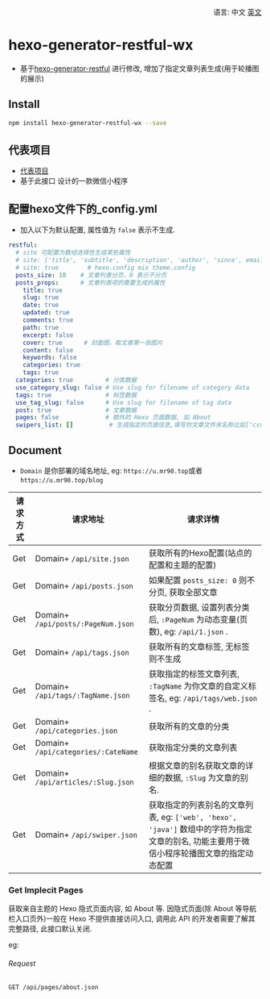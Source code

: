 <!--
 * @Description: 中文文档
 * @Author: Harry
 * @Date: 2021-09-07 09:32:40
 * @Url: https://u.mr90.top
 * @github: https://github.com/rr210
 * @LastEditTime: 2021-09-07 09:39:44
 * @LastEditors: Harry
-->
<div align="right">
  语言:
  中文
  <a title="English" href="/README.md">英文</a>
</div>

# hexo-generator-restful-wx
* 基于[hexo-generator-restful](https://www.npmjs.com/package/hexo-generator-restful) 进行修改, 增加了指定文章列表生成(用于轮播图的展示)

## Install

```bash
npm install hexo-generator-restful-wx --save
```

## 代表项目

* [代表项目](https://github.com/Rr210/hexo-wx-api)
* 基于此接口 设计的一款微信小程序

## 配置hexo文件下的_config.yml

* 加入以下为默认配置, 属性值为 `false` 表示不生成.

```yml
restful:
  # site 可配置为数组选择性生成某些属性
  # site: ['title', 'subtitle', 'description', 'author', 'since', email', 'favicon', 'avatar']
  # site: true        # hexo.config mix theme.config
  posts_size: 10    # 文章列表分页，0 表示不分页
  posts_props:      # 文章列表项的需要生成的属性
    title: true
    slug: true
    date: true
    updated: true
    comments: true
    path: true
    excerpt: false
    cover: true      # 封面图，取文章第一张图片
    content: false
    keywords: false
    categories: true
    tags: true
  categories: true         # 分类数据
  use_category_slug: false # Use slug for filename of category data
  tags: true               # 标签数据
  use_tag_slug: false      # Use slug for filename of tag data
  post: true               # 文章数据
  pages: false             # 额外的 Hexo 页面数据, 如 About
  swipers_list: []          # 生成指定的页面信息,填写你文章文件夹名称比如['css','js']，不加后缀名,主要用于轮播图api
```

## Document

* `Domain` 是你部署的域名地址, eg: `https://u.mr90.top`或者`https://u.mr90.top/blog`

请求方式|请求地址|请求详情
-----|-----|-----
Get|Domain+ `/api/site.json` |获取所有的Hexo配置(站点的配置和主题的配置)
Get|Domain+ `/api/posts.json` | 如果配置 `posts_size: 0` 则不分页, 获取全部文章
Get|Domain+ `/api/posts/:PageNum.json` | 获取分页数据, 设置列表分类后, `:PageNum` 为动态变量(页数), eg: `/api/1.json` .
Get|Domain+ `/api/tags.json` | 获取所有的文章标签, 无标签则不生成
Get|Domain+ `/api/tags/:TagName.json` | 获取指定的标签文章列表, `:TagName` 为你文章的自定义标签名, eg: `/api/tags/web.json` .
Get|Domain+ `/api/categories.json` | 获取所有的文章的分类
Get|Domain+ `/api/categories/:CateName` | 获取指定分类的文章列表
Get|Domain+ `/api/articles/:Slug.json` | 根据文章的别名获取文章的详细的数据, `:Slug` 为文章的别名.
Get|Domain+ `/api/swiper.json` | 获取指定的列表别名的文章列表, eg: `['web', 'hexo', 'java']` 数组中的字符为指定文章的别名, 功能主要用于微信小程序轮播图文章的指定动态配置

### Get Implecit Pages

获取来自主题的 Hexo 隐式页面内容, 如 About 等. 因隐式页面(除 About 等导航栏入口页外)一般在 Hexo 不提供直接访问入口, 调用此 API 的开发者需要了解其完整路径, 此接口默认关闭.

eg: 

###### Request

```
GET /api/pages/about.json
```
